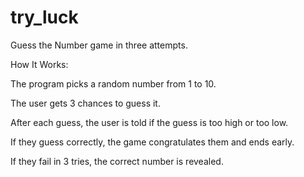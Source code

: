 # try_luck
Guess the Number game in three attempts.

How It Works:

The program picks a random number from 1 to 10.

The user gets 3 chances to guess it.

After each guess, the user is told if the guess is too high or too low.

If they guess correctly, the game congratulates them and ends early.

If they fail in 3 tries, the correct number is revealed.
